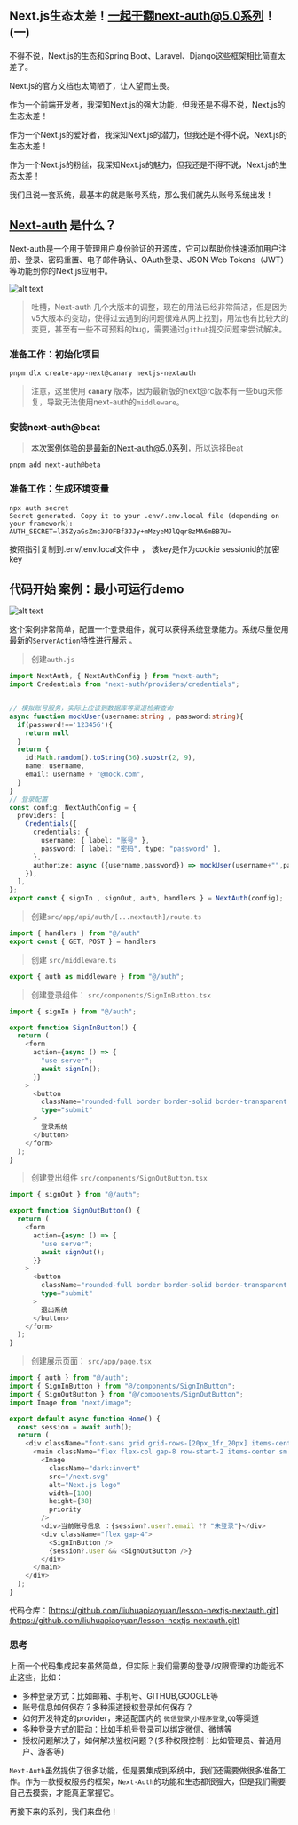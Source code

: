 


## Next.js生态太差！一起干翻next-auth@5.0系列！(一)

不得不说，Next.js的生态和Spring Boot、Laravel、Django这些框架相比简直太差了。

Next.js的官方文档也太简陋了，让人望而生畏。

作为一个前端开发者，我深知Next.js的强大功能，但我还是不得不说，Next.js的生态太差！

作为一个Next.js的爱好者，我深知Next.js的潜力，但我还是不得不说，Next.js的生态太差！

作为一个Next.js的粉丝，我深知Next.js的魅力，但我还是不得不说，Next.js的生态太差！

我们且说一套系统，最基本的就是账号系统，那么我们就先从账号系统出发！

## [Next-auth](https://authjs.dev/) 是什么？

Next-auth是一个用于管理用户身份验证的开源库，它可以帮助你快速添加用户注册、登录、密码重置、电子邮件确认、OAuth登录、JSON Web Tokens（JWT）等功能到你的Next.js应用中。

![alt text](image.png)

> 吐槽，Next-auth 几个大版本的调整，现在的用法已经非常简洁，但是因为v5大版本的变动，使得过去遇到的问题很难从网上找到，用法也有比较大的变更，甚至有一些不可预料的bug，需要通过`github`提交问题来尝试解决。


### 准备工作：初始化项目

```shell
pnpm dlx create-app-next@canary nextjs-nextauth
```
> 注意，这里使用 **`canary`** 版本，因为最新版的next@rc版本有一些bug未修复，导致无法使用next-auth的`middleware`。

### 安装next-auth@beat 

> 本次案例体验的是最新的Next-auth@5.0系列，所以选择Beat

``` shell
pnpm add next-auth@beta
```


### 准备工作：生成环境变量

```shell
npx auth secret
Secret generated. Copy it to your .env/.env.local file (depending on your framework):
AUTH_SECRET=l35ZyaGsZmc3JOFBf3JJy+mMzyeMJlQqr8zMA6mBB7U=
```
按照指引复制到.env/.env.local文件中 ， 该key是作为cookie sessionid的加密key



## 代码开始 案例：最小可运行demo

![alt text](image-1.png)


这个案例非常简单，配置一个登录组件，就可以获得系统登录能力。系统尽量使用最新的`ServerAction`特性进行展示 。


> 创建`auth.js`

```typescript
import NextAuth, { NextAuthConfig } from "next-auth";
import Credentials from "next-auth/providers/credentials";


// 模拟账号服务，实际上应该到数据库等渠道检索查询
async function mockUser(username:string , password:string){
  if(password!=='123456'){
    return null
  }
  return {
    id:Math.random().toString(36).substr(2, 9),
    name: username,
    email: username + "@mock.com",
  }
}
// 登录配置
const config: NextAuthConfig = {
  providers: [
    Credentials({
      credentials: {
        username: { label: "账号" },
        password: { label: "密码", type: "password" },
      },
      authorize: async ({username,password}) => mockUser(username+"",password+""), 
    }),
  ],
};
export const { signIn , signOut, auth, handlers } = NextAuth(config);

```

> 创建`src/app/api/auth/[...nextauth]/route.ts`

```typescript
import { handlers } from "@/auth"
export const { GET, POST } = handlers
```

> 创建 `src/middleware.ts` 
```typescript   
export { auth as middleware } from "@/auth";
```

> 创建登录组件： `src/components/SignInButton.tsx`
```typescript
import { signIn } from "@/auth";

export function SignInButton() {
  return (
    <form
      action={async () => {
        "use server";
        await signIn();
      }}
    >
      <button
        className="rounded-full border border-solid border-transparent transition-colors flex items-center justify-center bg-foreground text-background gap-2 hover:bg-[#383838] dark:hover:bg-[#ccc] text-sm sm:text-base h-10 sm:h-12 px-4 sm:px-5"
        type="submit"
      >
        登录系统
      </button>
    </form>
  );
}
```

> 创建登出组件 `src/components/SignOutButton.tsx`

```typescript
import { signOut } from "@/auth";

export function SignOutButton() {
  return (
    <form
      action={async () => {
        "use server";
        await signOut();
      }}
    >
      <button
        className="rounded-full border border-solid border-transparent transition-colors flex items-center justify-center bg-[#cf3434] text-background gap-2 hover:bg-[#680505] dark:hover:bg-[#b93636] text-sm sm:text-base h-10 sm:h-12 px-4 sm:px-5"
        type="submit"
      >
        退出系统
      </button>
    </form>
  );
}

```


> 创建展示页面： `src/app/page.tsx`

```typescript
import { auth } from "@/auth";
import { SignInButton } from "@/components/SignInButton";
import { SignOutButton } from "@/components/SignOutButton";
import Image from "next/image";

export default async function Home() {
  const session = await auth();
  return (
    <div className="font-sans grid grid-rows-[20px_1fr_20px] items-center justify-items-center min-h-screen p-8 pb-20 gap-16 sm:p-20">
      <main className="flex flex-col gap-8 row-start-2 items-center sm:items-start">
        <Image
          className="dark:invert"
          src="/next.svg"
          alt="Next.js logo"
          width={180}
          height={38}
          priority
        />
        <div>当前账号信息 ：{session?.user?.email ?? "未登录"}</div>
        <div className="flex gap-4">
          <SignInButton />
          {session?.user && <SignOutButton />}
        </div>
      </main>
    </div>
  );
}
```


代码仓库：[https://github.com/liuhuapiaoyuan/lesson-nextjs-nextauth.git](https://github.com/liuhuapiaoyuan/lesson-nextjs-nextauth.git)


### 思考

上面一个代码集成起来虽然简单，但实际上我们需要的登录/权限管理的功能远不止这些，比如：

- 多种登录方式：比如邮箱、手机号、GITHUB,GOOGLE等
- 账号信息如何保存？多种渠道授权登录如何保存？
- 如何开发特定的provider，来适配国内的 `微信登录`,`小程序登录`,`QQ`等渠道
- 多种登录方式的联动：比如手机号登录可以绑定微信、微博等
- 授权问题解决了，如何解决鉴权问题？(多种权限控制：比如管理员、普通用户、游客等)

`Next-Auth`虽然提供了很多功能，但是要集成到系统中，我们还需要做很多准备工作。作为一款授权服务的框架，`Next-Auth`的功能和生态都很强大，但是我们需要自己去摸索，才能真正掌握它。

再接下来的系列，我们来盘他！